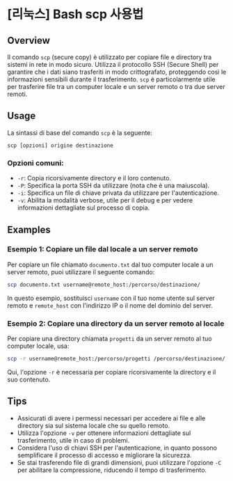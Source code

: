 # [리눅스] Bash scp 사용법

## Overview
Il comando `scp` (secure copy) è utilizzato per copiare file e directory tra sistemi in rete in modo sicuro. Utilizza il protocollo SSH (Secure Shell) per garantire che i dati siano trasferiti in modo crittografato, proteggendo così le informazioni sensibili durante il trasferimento. `scp` è particolarmente utile per trasferire file tra un computer locale e un server remoto o tra due server remoti.

## Usage
La sintassi di base del comando `scp` è la seguente:

```
scp [opzioni] origine destinazione
```

### Opzioni comuni:
- `-r`: Copia ricorsivamente directory e il loro contenuto.
- `-P`: Specifica la porta SSH da utilizzare (nota che è una maiuscola).
- `-i`: Specifica un file di chiave privata da utilizzare per l'autenticazione.
- `-v`: Abilita la modalità verbose, utile per il debug e per vedere informazioni dettagliate sul processo di copia.

## Examples
### Esempio 1: Copiare un file dal locale a un server remoto
Per copiare un file chiamato `documento.txt` dal tuo computer locale a un server remoto, puoi utilizzare il seguente comando:

```bash
scp documento.txt username@remote_host:/percorso/destinazione/
```

In questo esempio, sostituisci `username` con il tuo nome utente sul server remoto e `remote_host` con l'indirizzo IP o il nome del dominio del server.

### Esempio 2: Copiare una directory da un server remoto al locale
Per copiare una directory chiamata `progetti` da un server remoto al tuo computer locale, usa:

```bash
scp -r username@remote_host:/percorso/progetti /percorso/destinazione/
```

Qui, l'opzione `-r` è necessaria per copiare ricorsivamente la directory e il suo contenuto.

## Tips
- Assicurati di avere i permessi necessari per accedere ai file e alle directory sia sul sistema locale che su quello remoto.
- Utilizza l'opzione `-v` per ottenere informazioni dettagliate sul trasferimento, utile in caso di problemi.
- Considera l'uso di chiavi SSH per l'autenticazione, in quanto possono semplificare il processo di accesso e migliorare la sicurezza.
- Se stai trasferendo file di grandi dimensioni, puoi utilizzare l'opzione `-C` per abilitare la compressione, riducendo il tempo di trasferimento.